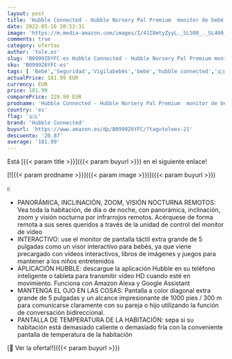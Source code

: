 ```yaml
---
layout: post
title: 'Hubble Connected - Hubble Nursery Pal Premium  monitor de bebé con vídeo conectado HD inteligente con pantalla táctil de 5 pulgadas y cámara con zoom digital de giro e inclinación remotos - Blanco'
date: 2022-05-16 20:53:31
image: 'https://m.media-amazon.com/images/I/41I8mtyZyyL._SL500_._SL400_.jpg'
comments: true
category: ofertas
author: 'tole.es'
slug: 'B0999Z6YFC-es Hubble Connected - Hubble Nursery Pal Premium monitor de...'
sku: 'B0999Z6YFC-es'
tags: [ 'Bebé','Seguridad','Vigilabebés','bebé','hubble connected','🇪🇸', ]
actualPrice: 181.99 EUR
currency: EUR
price: 181.99
comparePrice: 229.99 EUR
prodname: 'Hubble Connected - Hubble Nursery Pal Premium  monitor de bebé con vídeo conectado HD inteligente con pantalla táctil de 5 pulgadas y cámara con zoom digital de giro e inclinación remotos - Blanco'
country: 'es'
flag: '🇪🇸'
brand: 'Hubble Connected'
buyurl: 'https://www.amazon.es/dp/B0999Z6YFC/?tag=tolees-21'
descuento: '20.87'
average: '181.99'
---
```


Está [{{< param title >}}]({{< param buyurl >}}) en el siguiente enlace!

[![{{< param prodname >}}]({{< param image >}})]({{< param buyurl >}})

ℹ️:

- PANORÁMICA, INCLINACIÓN, ZOOM, VISIÓN NOCTURNA REMOTOS: Vea toda la habitación, de día o de noche, con panorámica, inclinación, zoom y visión nocturna por infrarrojos remotos. Acérquese de forma remota a sus seres queridos a través de la unidad de control del monitor de vídeo
- INTERACTIVO: use el monitor de pantalla táctil extra grande de 5 pulgadas como un visor interactivo para bebés, ya que viene precargado con vídeos interactivos, libros de imágenes y juegos para mantener a los niños entretenidos
- APLICACIÓN HUBBLE: descargue la aplicación Hubble en su teléfono inteligente o tableta para transmitir vídeo HD cuando esté en movimiento. Funciona con Amazon Alexa y Google Assistant
- MANTENGA EL OJO EN LAS COSAS: Pantalla a color diagonal extra grande de 5 pulgadas y un alcance impresionante de 1000 pies / 300 m para comunicarse claramente con su pareja o hijo utilizando la función de conversación bidireccional.
- PANTALLA DE TEMPERATURA DE LA HABITACIÓN: sepa si su habitación está demasiado caliente o demasiado fría con la conveniente pantalla de temperatura de la habitación

[🛒 Ver la oferta!!]({{< param buyurl >}})
